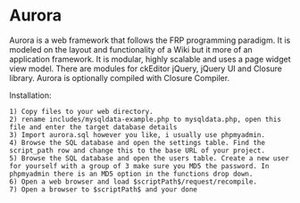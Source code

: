 Aurora
======

Aurora is a web framework that follows the FRP programming paradigm. It is modeled on the layout and functionality of a Wiki but it more of an application framework. It is modular, highly scalable and uses a page widget view model. There are modules for ckEditor jQuery, jQuery UI and Closure library. Aurora is optionally compiled with Closure Compiler.

Installation:

    1) Copy files to your web directory.
    2) rename includes/mysqldata-example.php to mysqldata.php, open this file and enter the target database details
    3) Import aurora.sql however you like, i usually use phpmyadmin.
    4) Browse the SQL database and open the settings table. Find the script_path row and change this to the base URL of your project.
    5) Browse the SQL database and open the users table. Create a new user for yourself with a group of 3 make sure you MD5 the password. In phpmyadmin there is an MD5 option in the functions drop down.
    6) Open a web browser and load $scriptPath$/request/recompile.
    7) Open a browser to $scriptPath$ and your done